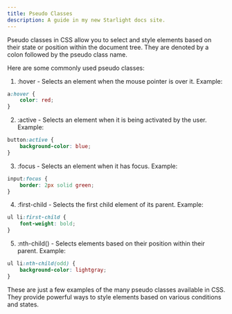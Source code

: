 ```yaml
---
title: Pseudo Classes
description: A guide in my new Starlight docs site.
---
```

Pseudo classes in CSS allow you to select and style elements based on their state or position within the document tree. They are denoted by a colon followed by the pseudo class name.

Here are some commonly used pseudo classes:

1. :hover - Selects an element when the mouse pointer is over it.
Example:
```css
a:hover {
    color: red;
}
```

2. :active - Selects an element when it is being activated by the user.
Example:
```css
button:active {
    background-color: blue;
}
```

3. :focus - Selects an element when it has focus.
Example:
```css
input:focus {
    border: 2px solid green;
}
```

4. :first-child - Selects the first child element of its parent.
Example:
```css
ul li:first-child {
    font-weight: bold;
}
```

5. :nth-child() - Selects elements based on their position within their parent.
Example:
```css
ul li:nth-child(odd) {
    background-color: lightgray;
}
```

These are just a few examples of the many pseudo classes available in CSS. They provide powerful ways to style elements based on various conditions and states.